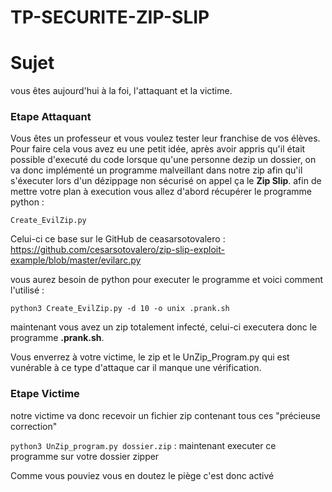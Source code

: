 # TP-SECURITE-ZIP-SLIP

# Sujet

vous êtes aujourd'hui à la foi, l'attaquant et la victime.

### Etape Attaquant

Vous êtes un professeur et vous voulez tester leur franchise de vos élèves.<br>
Pour faire cela vous avez eu une petit idée, après avoir appris qu'il était possible d'executé du code lorsque qu'une personne dezip un dossier, on va donc implémenté un programme malveillant dans notre zip afin qu'il s'éxecuter lors d'un dézippage non sécurisé on appel ça le <strong>Zip Slip</strong>.
afin de mettre votre plan à execution vous allez d'abord récupérer le programme python :

```
Create_EvilZip.py
```

Celui-ci ce base sur le GitHub de ceasarsotovalero :
https://github.com/cesarsotovalero/zip-slip-exploit-example/blob/master/evilarc.py

vous aurez besoin de python pour executer le programme et voici comment l'utilisé :
```
python3 Create_EvilZip.py -d 10 -o unix .prank.sh
```

maintenant vous avez un zip totalement infecté, celui-ci executera donc le programme <strong>.prank.sh</strong>.

Vous enverrez à votre victime, le zip et le UnZip_Program.py qui est vunérable à ce type d'attaque car il manque une vérification.
### Etape Victime

notre victime va donc recevoir un fichier zip contenant tous ces "précieuse correction"

`python3 UnZip_program.py dossier.zip` : maintenant executer ce programme sur votre dossier zipper<br>

Comme vous pouviez vous en doutez le piège c'est donc activé
